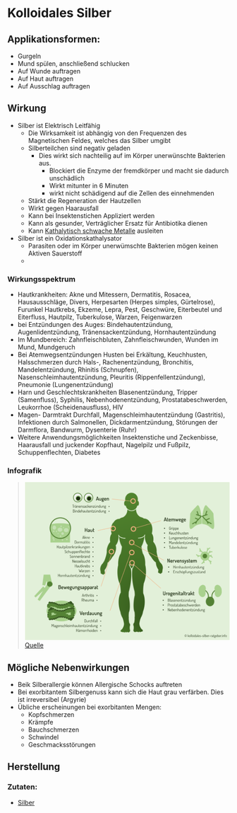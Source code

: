# Kolloidales Silber

## Applikationsformen:
- Gurgeln
- Mund spülen, anschließend schlucken
- Auf Wunde auftragen
- Auf Haut auftragen
- Auf Ausschlag auftragen

## Wirkung
- Silber ist Elektrisch Leitfähig
	- Die Wirksamkeit ist abhängig von den Frequenzen des Magnetischen Feldes, welches das Silber umgibt
	- Silberteilchen sind negativ geladen
		- Dies wirkt sich nachteilig auf im Körper unerwünschte Bakterien aus.
			- Blockiert die Enzyme der fremdkörper und macht sie dadurch unschädlich
			- Wirkt mitunter in 6 Minuten
			- wirkt nicht schädigend auf die Zellen des einnehmenden
	- Stärkt die Regeneration der Hautzellen
	- Wirkt gegen Haarausfall
	- Kann bei Insektenstichen Appliziert werden
	- Kann als gesunder, Verträglicher Ersatz für Antibiotika dienen
	- Kann [Kathalytisch schwache Metalle](../../Glossar/Kathalytisch%20aktives%20Metall.md) ausleiten
- Silber ist ein Oxidationskathalysator
	- Parasiten oder im Körper unerwümschte Bakterien mögen keinen Aktiven Sauerstoff
	- 

### Wirkungsspektrum
- Hautkrankheiten:
	Akne und Mitessern, Dermatitis, Rosacea, Hausausschläge, Divers, Herpesarten (Herpes simples, Gürtelrose), Furunkel
	Hautkrebs, Ekzeme, Lepra, Pest, Geschwüre, Eiterbeutel und Eiterfluss, Hautpilz, Tuberkulose, Warzen, Feigenwarzen
- bei Entzündungen des Auges:
	Bindehautentzündung, Augenlidentzündung, Tränensackentzündung, Hornhautentzündung
- Im Mundbereich:
	Zahnfleischbluten, Zahnfleischwunden, Wunden im Mund, Mundgeruch
- Bei Atemwegsentzündungen
	Husten bei Erkältung, Keuchhusten, Halsschmerzen durch Hals-, Rachenentzündung, Bronchitis, Mandelentzündung, Rhinitis (Schnupfen), Nasenschleimhautentzündung, Pleuritis (Rippenfellentzündung), Pneumonie (Lungenentzündung)
- Harn und Geschlechtskrankheiten
	Blasenentzündung, Tripper (Samenfluss), Syphilis, Nebenhodenentzündung, Prostatabeschwerden, Leukorrhoe (Scheidenausfluss), HIV
- Magen- Darmtrakt
	Durchfall, Magenschleimhautentzündung (Gastritis), Infektionen durch Salmonellen, Dickdarmentzündung, Störungen der Darmflora, Bandwurm, Dysenterie (Ruhr)
- Weitere Anwendungsmöglichkeiten
	Insektenstiche und Zeckenbisse, Haarausfall und juckender Kopfhaut, Nagelpilz und Fußpilz,  Schuppenflechten, Diabetes

### Infografik
>![Infografik Kolloidales Silber | 600](__Attatchments/Infografik-kolloidales-Silber-1024x787.png)
>[Quelle](https://kolloidales-silber-ratgeber.info/wp-content/uploads/2018/08/Infografik-kolloidales-Silber-1024x787.png)

## Mögliche Nebenwirkungen
- Beik Silberallergie können Allergische Schocks auftreten
- Bei exorbitantem Silbergenuss kann sich die Haut grau verfärben. Dies ist irreversibel (Argyrie)
- Übliche erscheinungen bei exorbitanten Mengen:
	- Kopfschmerzen
	- Krämpfe
	- Bauchschmerzen
	- Schwindel
	- Geschmacksstörungen

## Herstellung
### Zutaten:
- [Silber](../Elemente_des_Periodensystems/Silber.md)